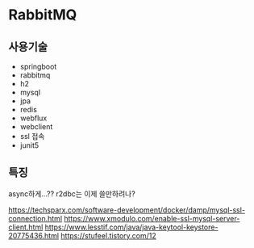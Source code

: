 # RabbitMQ

## 사용기술

- springboot
- rabbitmq
- h2
- mysql
- jpa
- redis
- webflux
- webclient
- ssl 접속
- junit5

## 특징

async하게...??
r2dbc는 이제 쓸만하려나?


https://techsparx.com/software-development/docker/damp/mysql-ssl-connection.html
https://www.xmodulo.com/enable-ssl-mysql-server-client.html
https://www.lesstif.com/java/java-keytool-keystore-20775436.html
https://stufeel.tistory.com/12

